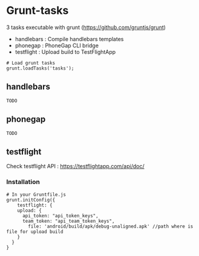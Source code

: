 # Grunt-tasks

3 tasks executable with grunt (https://github.com/gruntjs/grunt)

* handlebars : Compile handlebars templates
* phonegap : PhoneGap CLI bridge
* testflight : Upload build to TestFlightApp


```
# Load grunt tasks
grunt.loadTasks('tasks');
```

## handlebars

```
TODO
```

## phonegap

```
TODO
```

## testflight

Check testflight API : https://testflightapp.com/api/doc/

### Installation
```
# In your Gruntfile.js
grunt.initConfig({
	testflight: {
    upload: {
      api_token: "api_token_keys",
      team_token: "api_team_token_keys",
    	file: 'android/build/apk/debug-unaligned.apk' //path where is file for upload build
    }
  }
}
```